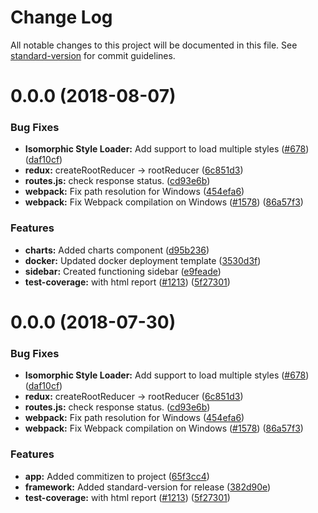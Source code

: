 # Change Log

All notable changes to this project will be documented in this file. See [standard-version](https://github.com/conventional-changelog/standard-version) for commit guidelines.

<a name="0.0.0"></a>

# 0.0.0 (2018-08-07)

### Bug Fixes

- **Isomorphic Style Loader:** Add support to load multiple styles ([#678](https://github.com/djdaniels90/pandas4000/issues/678)) ([daf10cf](https://github.com/djdaniels90/pandas4000/commit/daf10cf))
- **redux:** createRootReducer → rootReducer ([6c851d3](https://github.com/djdaniels90/pandas4000/commit/6c851d3))
- **routes.js:** check response status. ([cd93e6b](https://github.com/djdaniels90/pandas4000/commit/cd93e6b))
- **webpack:** Fix path resolution for Windows ([454efa6](https://github.com/djdaniels90/pandas4000/commit/454efa6))
- **webpack:** Fix Webpack compilation on Windows ([#1578](https://github.com/djdaniels90/pandas4000/issues/1578)) ([86a57f3](https://github.com/djdaniels90/pandas4000/commit/86a57f3))

### Features

- **charts:** Added charts component ([d95b236](https://github.com/djdaniels90/pandas4000/commit/d95b236))
- **docker:** Updated docker deployment template ([3530d3f](https://github.com/djdaniels90/pandas4000/commit/3530d3f))
- **sidebar:** Created functioning sidebar ([e9feade](https://github.com/djdaniels90/pandas4000/commit/e9feade))
- **test-coverage:** with html report ([#1213](https://github.com/djdaniels90/pandas4000/issues/1213)) ([5f27301](https://github.com/djdaniels90/pandas4000/commit/5f27301))

<a name="0.0.0"></a>

# 0.0.0 (2018-07-30)

### Bug Fixes

- **Isomorphic Style Loader:** Add support to load multiple styles ([#678](https://github.com/djdaniels90/pandas4000/issues/678)) ([daf10cf](https://github.com/djdaniels90/pandas4000/commit/daf10cf))
- **redux:** createRootReducer → rootReducer ([6c851d3](https://github.com/djdaniels90/pandas4000/commit/6c851d3))
- **routes.js:** check response status. ([cd93e6b](https://github.com/djdaniels90/pandas4000/commit/cd93e6b))
- **webpack:** Fix path resolution for Windows ([454efa6](https://github.com/djdaniels90/pandas4000/commit/454efa6))
- **webpack:** Fix Webpack compilation on Windows ([#1578](https://github.com/djdaniels90/pandas4000/issues/1578)) ([86a57f3](https://github.com/djdaniels90/pandas4000/commit/86a57f3))

### Features

- **app:** Added commitizen to project ([65f3cc4](https://github.com/djdaniels90/pandas4000/commit/65f3cc4))
- **framework:** Added standard-version for release ([382d90e](https://github.com/djdaniels90/pandas4000/commit/382d90e))
- **test-coverage:** with html report ([#1213](https://github.com/djdaniels90/pandas4000/issues/1213)) ([5f27301](https://github.com/djdaniels90/pandas4000/commit/5f27301))
